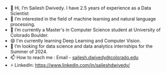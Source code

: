 - 👋 Hi, I’m Sailesh Dwivedy. I have 2.5 years of experience as a Data Scientist 
- 👀 I’m interested in the field of machine learning and natural language processing.
- 🌱 I’m currently a Master's in Computer Science student at University of Colorado Boulder.
- 😄 I'm currently learning Deep Learning and Computer Vision.
- 🌻 I’m looking for data science and data analytics internships for the Summer of 2024.
- 📫 How to reach me : Email - [sailesh.dwivedy@colorado.edu](sailesh.dwivedy@colorado.edu)
- ⚡ LinkedIn: https://www.linkedin.com/in/saileshdwivedy/

<!---
saileshdwivedy30/saileshdwivedy30 is a ✨ special ✨ repository because its `README.md` (this file) appears on your GitHub profile.
You can click the Preview link to take a look at your changes.
--->
